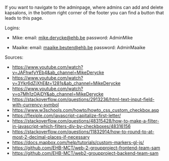 If you want to navigate to the adminpage, where admins can add and delete kapsalons, in the bottom right corner of
the footer you can find a button that leads to this page.

Logins:
- Mike:
email: mike.derycke@ehb.be
password: AdminMike

- Maaike:
email: maaike.beuten@ehb.be
password: AdminMaaike

Sources:
- https://www.youtube.com/watch?v=JAFhwfyYEb4&ab_channel=MikeDerycke
- https://www.youtube.com/watch?v=3Ykr6dZjXhE&t=1281s&ab_channel=MikeDerycke
- https://www.youtube.com/watch?v=o7Mh1zOAjDY&ab_channel=MikeDerycke
- https://stackoverflow.com/questions/2913236/html-text-input-field-with-currency-symbol
- https://www.w3schools.com/howto/howto_css_custom_checkbox.asp
- https://flexiple.com/javascript-capitalize-first-letter/
- https://stackoverflow.com/questions/48315428/how-to-make-a-filter-in-javascript-which-filters-div-by-checkboxes/48316156
- https://stackoverflow.com/questions/11832914/how-to-round-to-at-most-2-decimal-places-if-necessary
- https://docs.mapbox.com/help/tutorials/custom-markers-gl-js/
- https://github.com/EHB-MCT/web-2-groupproject-frontend-team-sam
- https://github.com/EHB-MCT/web2-groupproject-backend-team-sam
